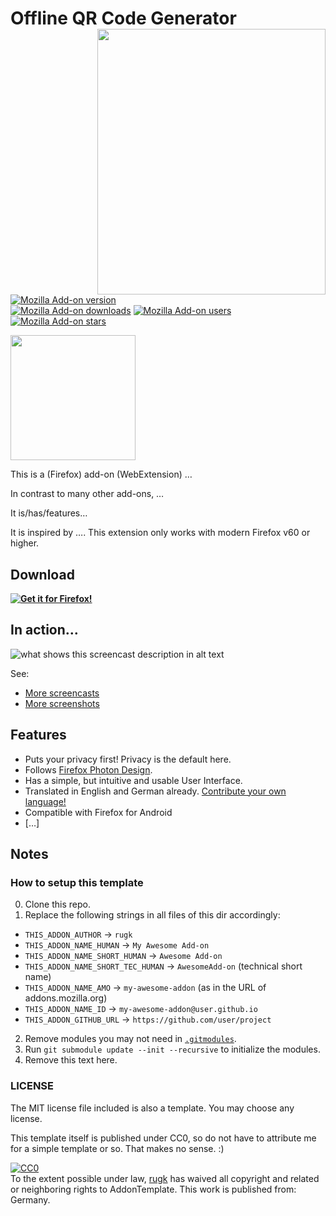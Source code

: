 # Offline QR Code Generator <img align="right" height="425" width="365" src="assets/screencasts/example.gif">

[![Mozilla Add-on version](https://img.shields.io/amo/v/THIS_ADDON_NAME_AMO.svg)](https://addons.mozilla.org/de/firefox/addon/THIS_ADDON_NAME_AMO/?src=external-github-shield-downloads)  
[![Mozilla Add-on downloads](https://img.shields.io/amo/d/THIS_ADDON_NAME_AMO.svg)](https://addons.mozilla.org/de/firefox/addon/offline-qr-code-THIS_ADDON_NAME_AMO/?src=external-github-shield-downloads)
[![Mozilla Add-on users](https://img.shields.io/amo/users/THIS_ADDON_NAME_AMO.svg)](https://addons.mozilla.org/de/firefox/addon/THIS_ADDON_NAME_AMO/statistics/)
[![Mozilla Add-on stars](https://img.shields.io/amo/stars/THIS_ADDON_NAME_AMO.svg)](https://addons.mozilla.org/de/firefox/addon/THIS_ADDON_NAME_AMO/reviews/)

<img height="200" width="200" src="assets/header.svg">

This is a (Firefox) add-on (WebExtension) …

In contrast to many other add-ons, …

It is/has/features…

It is inspired by …. This extension only works with modern Firefox v60 or higher.

## Download

**[![Get it for Firefox!](https://addons.cdn.mozilla.net/static/img/addons-buttons/AMO-button_1.png)](https://addons.mozilla.org/firefox/addon/THIS_ADDON_NAME_AMO/?src=external-github-download)**

## In action…

![what shows this screencast description in alt text](assets/screencasts/someThing.gif)

See:
* [More screencasts](assets/screencasts)
* [More screenshots](assets/screenshots)

## Features
* Puts your privacy first! Privacy is the default here.
* Follows [Firefox Photon Design](https://design.firefox.com/photon/welcome.html).
* Has a simple, but intuitive and usable User Interface.
* Translated in English and German already. [Contribute your own language!](CONTRIBUTING.md#Translations)
* Compatible with Firefox for Android
* […]

## Notes

### How to setup this template
0. Clone this repo.
1. Replace the following strings in all files of this dir accordingly:
  * `THIS_ADDON_AUTHOR` -> `rugk`
  * `THIS_ADDON_NAME_HUMAN` -> `My Awesome Add-on`
  * `THIS_ADDON_NAME_SHORT_HUMAN` -> `Awesome Add-on`
  * `THIS_ADDON_NAME_SHORT_TEC_HUMAN` -> `AwesomeAdd-on` (technical short name)
  * `THIS_ADDON_NAME_AMO` -> `my-awesome-addon` (as in the URL of addons.mozilla.org)
  * `THIS_ADDON_NAME_ID` -> `my-awesome-addon@user.github.io`
  * `THIS_ADDON_GITHUB_URL` -> `https://github.com/user/project`
2. Remove modules you may not need in [`.gitmodules`](.gitmodules).
3. Run `git submodule update --init --recursive` to initialize the modules.
5. Remove this text here.

### LICENSE

The MIT license file included is also a template. You may choose any license.

This template itself is published under CC0, so do not have to attribute me for a simple template or so. That makes no sense. :)

<p xmlns:dct="http://purl.org/dc/terms/" xmlns:vcard="http://www.w3.org/2001/vcard-rdf/3.0#">
  <a rel="license"
     href="http://creativecommons.org/publicdomain/zero/1.0/">
    <img src="http://i.creativecommons.org/p/zero/1.0/88x31.png" style="border-style: none;" alt="CC0" />
  </a>
  <br />
  To the extent possible under law,
  <a rel="dct:publisher"
     href="https://github.com/TinyWebEx/AddonTemplate">
    <span property="dct:title">rugk</span></a>
  has waived all copyright and related or neighboring rights to
  <span property="dct:title">AddonTemplate</span>.
This work is published from:
<span property="vcard:Country" datatype="dct:ISO3166"
      content="DE" about="https://github.com/TinyWebEx/AddonTemplate">
  Germany</span>.
</p>
